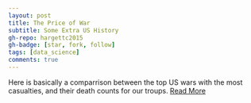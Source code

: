 ```yaml
---
layout: post
title: The Price of War
subtitle: Some Extra US History
gh-repo: hargettc2015
gh-badge: [star, fork, follow]
tags: [data_science]
comments: true
---
```


Here is basically a comparrison between the top US wars with the most casualties, and their death counts for our troups. [Read More](https://medium.com/@hargettc2015/the-price-of-war-6b6e9a57135)
